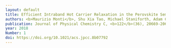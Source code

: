 ```yaml
---
layout: default
title: Efficient Intraband Hot Carrier Relaxation in the Perovskite Semiconductor Cs<sub>1-x</sub>Rb<sub>x</sub>SnI<sub>3</sub> Mediated by Strong Electron–Phonon Coupling
authors: <b>Maurizio Monti</b>, Shu Xia Tao, Michael Staniforth, Adam Crocker, Edward Griffin, Anjana Wijesekara, Ross A Hatton, James Lloyd-Hughes
publication: Journal of Physical Chemistry C, <b>122</b>(36), 20669-20675
year: 2018
Number: 1
doi: https://doi.org/10.1021/acs.jpcc.8b07792
---
```

